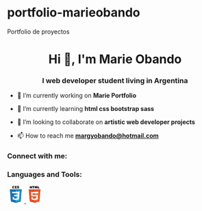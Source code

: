 # portfolio-marieobando
Portfolio de proyectos
<h1 align="center">Hi 👋, I'm Marie Obando</h1>
<h3 align="center">I web developer student living in Argentina</h3>

- 🔭 I’m currently working on **Marie Portfolio**

- 🌱 I’m currently learning **html css bootstrap sass**

- 👯 I’m looking to collaborate on **artistic web developer projects**

- 📫 How to reach me **margyobando@hotmail.com**

<h3 align="left">Connect with me:</h3>
<p align="left">
</p>

<h3 align="left">Languages and Tools:</h3>
<p align="left"> <a href="https://www.w3schools.com/css/" target="_blank" rel="noreferrer"> <img src="https://raw.githubusercontent.com/devicons/devicon/master/icons/css3/css3-original-wordmark.svg" alt="css3" width="40" height="40"/> </a> <a href="https://www.w3.org/html/" target="_blank" rel="noreferrer"> <img src="https://raw.githubusercontent.com/devicons/devicon/master/icons/html5/html5-original-wordmark.svg" alt="html5" width="40" height="40"/> </a> </p>

